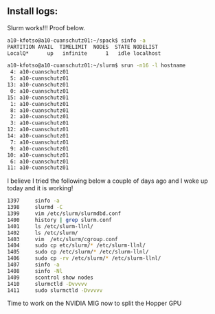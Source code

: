Install logs:
------------


Slurm works!!! Proof below.

```bash
a10-kfotso@a10-cuanschutz01:~/spack$ sinfo -a
PARTITION AVAIL  TIMELIMIT  NODES  STATE NODELIST
LocalQ*      up   infinite      1   idle localhost
```

```bash
a10-kfotso@a10-cuanschutz01:~/slurm$ srun -n16 -l hostname
 4: a10-cuanschutz01
 5: a10-cuanschutz01
13: a10-cuanschutz01
 0: a10-cuanschutz01
15: a10-cuanschutz01
 1: a10-cuanschutz01
 8: a10-cuanschutz01
 2: a10-cuanschutz01
 3: a10-cuanschutz01
12: a10-cuanschutz01
14: a10-cuanschutz01
 7: a10-cuanschutz01
 9: a10-cuanschutz01
10: a10-cuanschutz01
 6: a10-cuanschutz01
11: a10-cuanschutz01
```

I believe I tried the following below a couple of days ago and I woke up today and it is working!

```bash
1397	 sinfo -a
1398	 slurmd -C
1399	 vim /etc/slurm/slurmdbd.conf
1400	 history | grep slurm.conf
1401	 ls /etc/slurm-llnl/
1402	 ls /etc/slurm/
1403	 vim  /etc/slurm/cgroup.conf 
1404	 sudo cp etc/slurm/* /etc/slurm-llnl/
1405	 sudo cp /etc/slurm/* /etc/slurm-llnl/
1406	 sudo cp -rv /etc/slurm/* /etc/slurm-llnl/
1407	 sinfo -a
1408	 sinfo -Nl
1409	 scontrol show nodes
1410	 slurmctld -Dvvvvv
1411	 sudo slurmctld -Dvvvvv
```

Time to work on the NVIDIA MIG now to split the Hopper GPU
